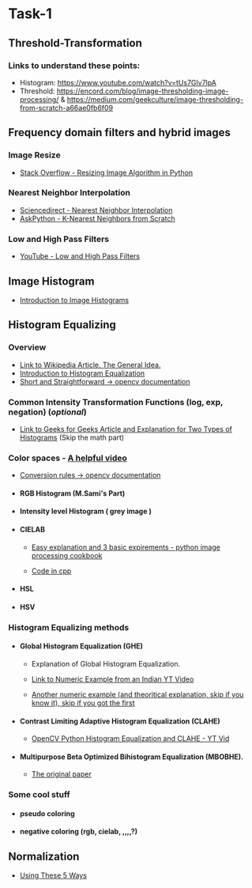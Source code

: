 # Task-1

## Threshold-Transformation

### Links to understand these points:

- Histogram: https://www.youtube.com/watch?v=tUs7Glv7lpA
- Threshold: https://encord.com/blog/image-thresholding-image-processing/ & https://medium.com/geekculture/image-thresholding-from-scratch-a66ae0fb6f09

## Frequency domain filters and hybrid images
### Image Resize
- [Stack Overflow - Resizing Image Algorithm in Python](https://stackoverflow.com/questions/12447549/resizing-image-algorithm-in-python)
  
### Nearest Neighbor Interpolation
- [Sciencedirect - Nearest Neighbor Interpolation](https://www.sciencedirect.com/topics/engineering/nearest-neighbor-interpolation)
- [AskPython - K-Nearest Neighbors from Scratch](https://www.askpython.com/python/examples/k-nearest-neighbors-from-scratch)

### Low and High Pass Filters
- [YouTube - Low and High Pass Filters](https://www.youtube.com/watch?v=YVBxM64kpkU)

## Image Histogram
- [Introduction to Image Histograms](https://www.youtube.com/watch?v=2LhfSgrjdGo)
## Histogram Equalizing

### Overview
- [Link to Wikipedia Article. The General Idea.](https://en.wikipedia.org/wiki/Histogram_equalization)
- [Introduction to Histogram Equalization](https://youtu.be/WuVyG4pg9xQ?si=xJRGoeJSugTsbAHB)
- [Short and Straightforward -> opencv documentation](https://docs.opencv.org/3.1.0/d5/daf/tutorial_py_histogram_equalization.html)

### Common Intensity Transformation Functions (log, exp, negation) (***optional***)
- [Link to Geeks for Geeks Article and Explanation for Two Types of Histograms](https://www.geeksforgeeks.org/histogram-equalization-in-digital-image-processing/)
(Skip the math part)
### Color spaces - [A helpful video](https://www.youtube.com/watch?v=gnUYoQ1pwes) 
- [Conversion rules -> opencv documentation](https://docs.opencv.org/4.9.0/de/d25/imgproc_color_conversions.html#color_convert_rgb_lab)
- #### RGB Histogram (M.Sami's Part)
- #### Intensity level Histogram ( grey image )
- #### CIELAB 
    - [Easy explanation and 3 basic expirements - python image processing cookbook](https://subscription.packtpub.com/book/data/9781789537147/1/ch01lvl1sec03/transforming-color-space-rgb-lab)
    
    - [Code in cpp](https://web.archive.org/web/20120502065620/http://cookbooks.adobe.com/post_Useful_color_equations__RGB_to_LAB_converter-14227.html)
- #### HSL
- #### HSV 

### Histogram Equalizing methods
- #### Global Histogram Equalization (GHE)
     - Explanation of Global Histogram Equalization.

    - [Link to Numeric Example from an Indian YT Video](https://www.youtube.com/watch?v=Yd6QISby8kk)
    - [Another numeric example (and theoritical explanation, skip if you know it), skip if you got the first](https://www.youtube.com/watch?v=5-7xskk3aeo)

- #### Contrast Limiting Adaptive Histogram Equalization (CLAHE)
    - [OpenCV Python Histogram Equalization and CLAHE - YT Vid](https://www.youtube.com/watch?v=tn2kmbUVK50)
- #### Multipurpose Beta Optimized Bihistogram Equalization (MBOBHE).
    - [The original paper](https://onlinelibrary.wiley.com/doi/full/10.1002/cplx.21499)

### Some cool stuff 
 - #### pseudo coloring
 - #### negative coloring (rgb, cielab, ,,,,?)

## Normalization
- [Using These 5 Ways](https://blog.finxter.com/5-best-ways-to-normalize-an-image-in-opencv-python/)
